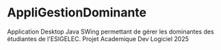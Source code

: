# AppliGestionDominante
Application Desktop Java SWing permettant de gérer les dominantes des étudiantes de l'ESIGELEC. Projet Academique Dev Logiciel 2025
